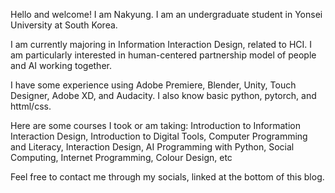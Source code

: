 Hello and welcome! I am Nakyung. I am an undergraduate student in Yonsei University at South Korea.

I am currently majoring in Information Interaction Design, related to HCI. 
I am particularly interested in human-centered partnership model of people and AI working together.

I have some experience using Adobe Premiere, Blender, Unity, Touch Designer, Adobe XD, and Audacity.
I also know basic python, pytorch, and httml/css.

Here are some courses I took or am taking:
  Introduction to Information Interaction Design,
  Introduction to Digital Tools,
  Computer Programming and Literacy,
  Interaction Design,
  AI Programming with Python,
  Social Computing,
  Internet Programming,
  Colour Design,
  etc

Feel free to contact me through my socials, linked at the bottom of this blog.
